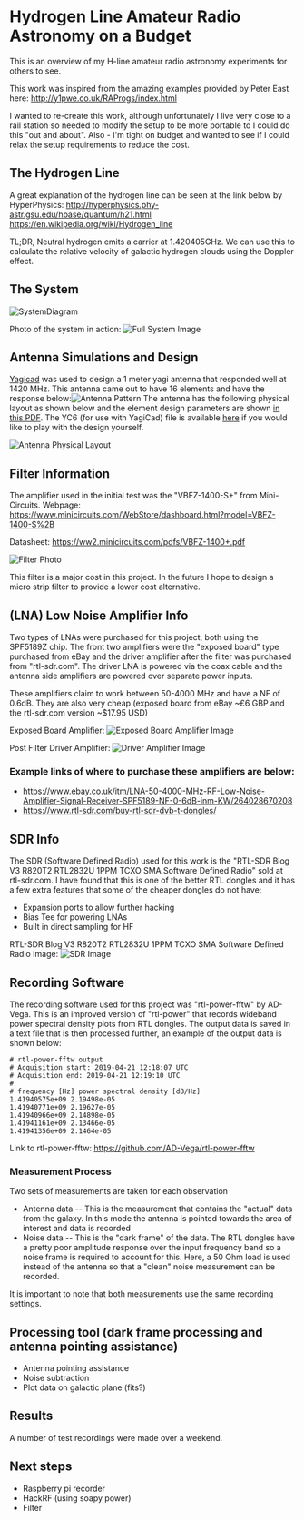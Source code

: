 
# Hydrogen Line Amateur Radio Astronomy on a Budget
This is an overview of my H-line amateur radio astronomy experiments for others to see.

This work was inspired from the amazing examples provided by Peter East here:
http://y1pwe.co.uk/RAProgs/index.html

I wanted to re-create this work, although unfortunately I live very close to a rail station so needed to modify the setup to be more portable to I could do this "out and about". Also - I'm tight on budget and wanted to see if I could relax the setup requirements to reduce the cost.

## The Hydrogen Line
A great explanation of the hydrogen line can be seen at the link below by HyperPhysics:
http://hyperphysics.phy-astr.gsu.edu/hbase/quantum/h21.html
https://en.wikipedia.org/wiki/Hydrogen_line

TL;DR, Neutral hydrogen emits a carrier at 1.420405GHz. We can use this to calculate the relative velocity of galactic hydrogen clouds using the Doppler effect.  

## The System

![SystemDiagram](/docs/RadioTelescopeSystemDiagram.png)

Photo of the system in action:
![Full System Image](/docs/FullSystem.jpg)

## Antenna Simulations and Design
[Yagicad](http://www.yagicad.com/yagicad/YagiCAD.htm) was used to design a 1 meter yagi antenna that responded well at 1420 MHz. This antenna came out to have 16 elements and have the response below:![Antenna Pattern](/AntennaV1Data/AntennaPattern.PNG)
The antenna has the following physical layout as shown below and the element design parameters are shown [in this PDF](/AntennaV1Data/CuOvereview.pdf). The YC6 (for use with YagiCad) file is available [here](/AntennaV1Data/DL6WU20_HLINEV1Cu.YC6) if you would like to play with the design yourself.

![Antenna Physical Layout](/AntennaV1Data/AntennaPlot.PNG)

## Filter Information
The amplifier used in the initial test was the "VBFZ-1400-S+" from Mini-Circuits.
Webpage: https://www.minicircuits.com/WebStore/dashboard.html?model=VBFZ-1400-S%2B

Datasheet: https://ww2.minicircuits.com/pdfs/VBFZ-1400+.pdf

![Filter Photo](/docs/MiniCircuitsFilter.jpg)

This filter is a major cost in this project. In the future I hope to design a micro strip filter to provide a lower cost alternative.

## (LNA) Low Noise Amplifier Info
Two types of LNAs were purchased for this project, both using the SPF5189Z chip. The front two amplifiers were the "exposed board" type purchased from eBay and the driver amplifier after the filter was purchased from "rtl-sdr.com". The driver LNA is powered via the coax cable and the antenna side amplifiers are powered over separate power inputs. 

These amplifiers claim to work between 50-4000 MHz and have a NF of 0.6dB. They are also very cheap (exposed board from eBay ~£6 GBP and the rtl-sdr.com version ~$17.95 USD)

Exposed Board Amplifier:
![Exposed Board Amplifier Image](/docs/FilterA.jpg)

Post Filter Driver Amplifier:
![Driver Amplifier Image](/docs/FilterB.jpg)

### Example links of where to purchase these amplifiers are below:
- https://www.ebay.co.uk/itm/LNA-50-4000-MHz-RF-Low-Noise-Amplifier-Signal-Receiver-SPF5189-NF-0-6dB-inm-KW/264028670208
- https://www.rtl-sdr.com/buy-rtl-sdr-dvb-t-dongles/

## SDR Info 
The SDR (Software Defined Radio) used for this work is the "RTL-SDR Blog V3 R820T2 RTL2832U 1PPM TCXO SMA Software Defined Radio" sold at rtl-sdr.com. I have found that this is one of the better RTL dongles and it has a few extra features that some of the cheaper dongles do not have:
- Expansion ports to allow further hacking
- Bias Tee for powering LNAs
- Built in direct sampling for HF

RTL-SDR Blog V3 R820T2 RTL2832U 1PPM TCXO SMA Software Defined Radio Image:
![SDR Image](/docs/RTL.jpg)

## Recording Software
The recording software used for this project was "rtl-power-fftw" by AD-Vega. This is an improved version of "rtl-power" that records wideband power spectral density plots from RTL dongles. The output data is saved in a text file that is then processed further, an example of the output data is shown below:
```
# rtl-power-fftw output
# Acquisition start: 2019-04-21 12:18:07 UTC
# Acquisition end: 2019-04-21 12:19:10 UTC
#
# frequency [Hz] power spectral density [dB/Hz]
1.41940575e+09 2.19498e-05
1.41940771e+09 2.19627e-05
1.41940966e+09 2.14898e-05
1.41941161e+09 2.13466e-05
1.41941356e+09 2.1464e-05
``` 

Link to rtl-power-fftw:
https://github.com/AD-Vega/rtl-power-fftw

### Measurement Process
Two sets of measurements are taken for each observation
- Antenna data
-- This is the measurement that contains the "actual" data from the galaxy. In this mode the antenna is pointed towards the area of interest and data is recorded
- Noise data
-- This is the "dark frame" of the data. The RTL dongles have a pretty poor amplitude response over the input frequency band so a noise frame is required to account for this. Here, a 50 Ohm load is used instead of the antenna so that a "clean" noise measurement can be recorded.

It is important to note that both measurements use the same recording settings.

## Processing tool (dark frame processing and antenna pointing assistance)
- Antenna pointing assistance
- Noise subtraction
- Plot data on galactic plane (fits?)

## Results
A number of test recordings were made over a weekend. 

## Next steps
- Raspberry pi recorder
- HackRF (using soapy power)
- Filter
